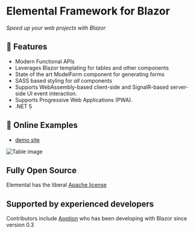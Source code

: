 ﻿<!--
 Copyright 2020 Apption Corporation
 
 Licensed under the Apache License, Version 2.0 (the "License");
 you may not use this file except in compliance with the License.
 You may obtain a copy of the License at
 
     http://www.apache.org/licenses/LICENSE-2.0
 
 Unless required by applicable law or agreed to in writing, software
 distributed under the License is distributed on an "AS IS" BASIS,
 WITHOUT WARRANTIES OR CONDITIONS OF ANY KIND, either express or implied.
 See the License for the specific language governing permissions and
 limitations under the License.
-->

# Elemental Framework for Blazor

_Speed up your web projects with Blazor_

## 🎉 Features

- Modern Functional APIs
- Leverages Blazor templating for tables and other components
- State of the art ModelForm component for generating forms
- SASS based styling for *all* components
- Supports WebAssembly-based client-side and SignalR-based server-side UI event interaction.
- Supports Progressive Web Applications (PWA).
- .NET 5

## 🌈 Online Examples

- [demo site](https://aelemental.z13.web.core.windows.net/)

![Table image](docs/images/Table.png)

## Fully Open Source

Elemental has the liberal [Apache license](https://www.apache.org/licenses/LICENSE-2.0.html)

## Supported by experienced developers

Contributors include [Apption](https://www.apption.com) who has been developing with Blazor since version 0.3
